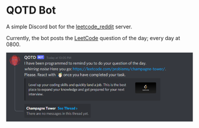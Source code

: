 # QOTD Bot

A simple Discord bot for the [leetcode_reddit](https://discord.gg/B45J8HKNth) server.

Currently, the bot posts the [LeetCode](https://leetcode.com/problemset/all/) question of the day; every day at 0800.

![Snippet of QOTD bot in action][]

[snippet of qotd bot in action]: images/QOTD.PNG
